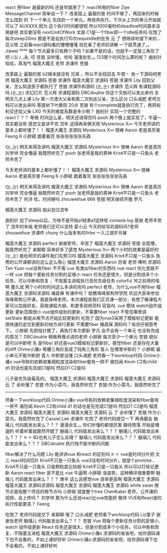 react 用fiber 是最新的吗 还是早就用了？ react16用的fiber
Ziye
MessageChannel 简单说一下？
改革路上 最靓的崽
时间不够了，再回来的时候 怎么找到 的 下一个单元
先找到一个单元，再放弃执行，下次从上次的单元开始就可以了
AUXXXX
因为 这个执行时间都很短 所以1000毫秒的deadline时间基本没用是吧
其实都没有
nextUnitOfWork
文超
C1是一个fiber即一个idle任务吗
吃饱了
每次sleep20ms 那是不是会执行10次requetdle的任务
云 了
想继续听接下来的...
范义辉
之前看react源码看的懵懵懂懂  现在看了老师的讲解 一下就贯通了。。
Jiawei ²º²º
每个节点最多只有两个子吗？如果不是的话，也就不一定是三角形了吧
/.⑸丿_永.
哎
苍狼
没听懂，哈哈
漫漫余生灬
123那个时间怎么算的呢？
曲别针
哈哈，真淘气
榴莲大魔王
老师 求课件
苍狼

改革路上 最靓的崽
b2根本就没有 兄弟 ，所以不会找回去
牛顿丶
发一下源码吧老师
榴莲大魔王
求源码
苍狼
求课件
榴莲大魔王
求源码
苍狼
求课件
Lily
回到父亲，怎么知道孩子都执行了
苍狼
求课件和源码
(눈_눈)
求课件
范义辉
有课程源码吗
(눈_눈)
求幻灯片
范义辉
求课程源码
DBCdouble
你这个文档可以发出来吗
东
明天几点上课
Lily
第一次澳大父亲和第二次到达父亲，怎么区分
口头减肥
老师文档可以发出来吗
菩提树下叶撕阳
20点
苍狼
有个complete就是执行完了，再把权利交还给父亲
LXG
今天的难度系数是多少啊？
曲别针
实现一个完整的react？？？
卑微
时间这么紧，明天还讲得完吗
pooh
两个晚上就实现了，牛逼～
其实都没有
感觉又是讲不完
流年
这得再来俩天吧
Mysterious X💤
今天老师讲的基本上都听懂了！！
榴莲大魔王
求源码
Mysterious X💤
很棒
Aaron
老是真厉害
Feeng
6
小胖砸
跪着看完
张张张张张张先森

(눈_눈)
明天来得及讲吗
榴莲大魔王
求源码
Mysterious X💤
很棒
Aaron
老是真厉
刘学帅
完全懵逼 我既然听完了
pooh
张老师是我的男神
Kris不只是一只鱼头
老师辛苦了











今天老师讲的基本上都听懂了！！
榴莲大魔王
求源码
Mysterious X💤
很棒
Aaron
老是真厉害
Feeng
6
小胖砸
跪着看完
张张张张张张先森

(눈_눈)
明天来得及讲吗
榴莲大魔王
求源码
Mysterious X💤
很棒
Aaron
老是真厉
刘学帅
完全懵逼 我既然听完了
pooh
张老师是我的男神
Kris不只是一只鱼头
老师辛苦了
何洋
哇，时间够吗
zhouweihue
666
苍狼
明天继续开撸
罗凡

榴莲大魔王
求源码
指尖划过流年

曲别针
加了sleep以后，为啥不是开始a1结束a1这样呢
console.log
感谢 老师辛苦了
流年的末端
老师我们还可以坚持
葛小云
今天的给写的源码吗?老师
zhouweihue
求课件
chuny
什么版本有的firbe
一入江湖岁月摧

榴莲大魔王
求源码
perfect
谢谢老师，辛苦了
榴莲大魔王
求源码
苍狼
全程懵，我竟然听完了
来聊聊
简单好多了感觉
Mysterious X💤
两个小时的效果是最好的
(눈_눈)
能给明天的课件我们先预习吗
榴莲大魔王
求源码
Kris不只是一只鱼头
免费的公开课都讲的这么这么用心
榴莲大魔王
求源码
Aaron
厉害  老师
噢哟
求源码
Ten Yuan
vue没有fiber 不不需
vue  有类似fiber的东西吗
vue react  优化思路不一样
vue 把每个更新任务分割的足够小
react 任务还是很大，但是分割成多个小任务，可以中断和恢复 ，不阻塞主进程执行高优先级任务
colorful
16之前用的啥啊
董久成
两个小时的时间这么多讲的完吗
perfect
老师，为什么vue不用fiber
榴莲大魔王
求源码求源码
褚昌保
有课件吗？
助教珠峰架构师学院
欢迎大家来参加珠峰架构公开课，我是珠峰老师，本次课程是我们正式课一部分，有想了解课程大家可以加我好友，获取课程大纲，和更多视频资料
官锭AL
vue 模块 watch组件组更新 更新范围很小
vue组件级别的更新，不需要fiber
react
不管在哪里调setState 都是从根节点开始比较更新的
吃饱了
因为vue3采用了模板标记更新 能很快速的定位到更新的地方进行更新  不需要fiber
褚昌保
源码吗？有空仔细思考下。
小胖砸
先把指针挪了，再执行本次更新
罗凡
会不会有一个单元 也没有完成的情况？
DBCdouble
稍微再慢点讲的老师
小胖砸
每次至少一个单元
苍狼
貌似是可以中断吧
东
是filber 好还是vue3模板标记更新好。感觉filber 还是存在大量的diff
Orime小潴*o*
等腰三角形变成了钝角三角形
首人
在哪里中断的？
小胖砸
最小单元不能中断把
首人
中断那没懂
口头减肥
老师看一下workloop代码
Orime小潴*o*
vue号称的依赖收集细粒度渲染和fiber能有一拼不
骆恺闻.Kevin
C2有child d1 的话也是先完成C1是吗 然后D1 C2是吗

儿子是优先级最高的。
榴莲大魔王
求源码
榴莲大魔王
求源码
榴莲大魔王
求源码
云 了
全听懂了
苍狼
作为小菜鸟，我竟然听完了
苍狼:作为小菜鸟，我竟然听完了



-------------------------


师看一下workloop代码
Orime小潴*o*
vue号称的依赖收集细粒度渲染和fiber能有一拼不
骆恺闻.Kevin
C2有child d1 的话也是先完成C1是吗 然后D1 C2是吗
榴莲大魔王
求源码
榴莲大魔王
求源码
榴莲大魔王
求源码
云 了
全听懂了
苍狼
作为小菜鸟，我竟然听完了
Cassiel.Lee
求课件
吃饱了
老师代码提交一下 再琢磨会
魅璃儿
代码能发出来么？？？
漫漫余生灬
你们听懂的都很厉害
靜待雨落
开始是懵逼的 听着听着就豁然开朗了
魅璃儿
代码能发出来么？？？
魅璃儿
代码能发出来么？？？
🔯 ⚛
B2也有儿子怎么处理？
魅璃儿
代码能发出来么？？？
魅璃儿
代码能发出来么？？？
DBCdouble
执行栈不能中断的问题

fiber解决了什么问题
Lily
能讲讲vue 和react 的区别吗
🔯 ⚛
vue是时间分片把
文三
react时间切片
Kris不只是一只鱼头
vue3没有时间分片，就是个promise...
Kris不只是一只鱼头
只是颗粒度比较细
Kris不只是一只鱼头
所以可以打标记更新
Aaron
react  fiber 是不是比 vue 牛逼啊
小胖砸
涨姿势，这种横评很重要啊
魅璃儿
代码能发出来么？？？
庚辛
这么说感觉vue 效率更高啊
榴莲大魔王
求源码
榴莲大魔王
求源码求源码
榴莲大魔王
求源码
榴莲大魔王
求源码
white swan
根节点是指整个项目的根节点吗
小胖砸
就是整个tree
ChenKakei
老师，公开课的视频，会上传吗？
刘学帅
那为什么还说react比vue性能好
敬帅
VUE和React谁的执行性能更高？
Feeng

吃饱了
老师代码提交下
来聊聊
哦了
口头减肥
老师看下workloop代码
Liz栗子
谢谢张老师
魅璃儿
代码能发出来么？？？
苍狼
Vue 把每个更新任务分割的足够小, watch 组件级更新
React 任务还是很大，但是分割成多个小任务，可以中断和恢复，不阻塞主进程
榴莲大魔王
求源码
Orime小潴*o*
求源码的省省吧，给你源码课下也不会看的，不如上课好好听
Orime小潴*o*:求源码的省省吧，给你源码课下也不会看的，不如上课好好听